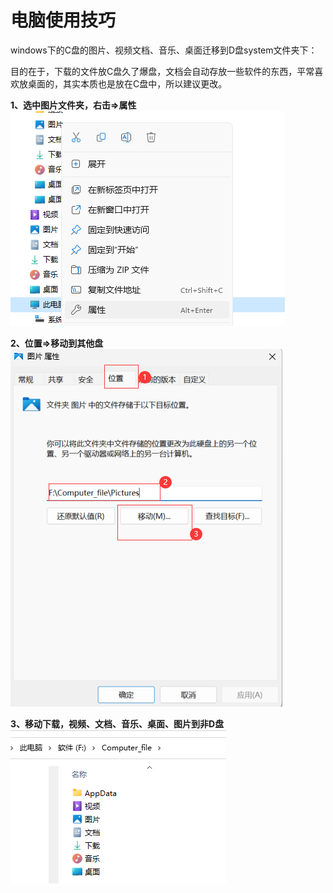 # 电脑使用技巧
windows下的C盘的图片、视频文档、音乐、桌面迁移到D盘system文件夹下：  

目的在于，下载的文件放C盘久了爆盘，文档会自动存放一些软件的东西，平常喜欢放桌面的，其实本质也是放在C盘中，所以建议更改。

**1、选中图片文件夹，右击=>属性**
![Alt text](images/image10.png)

 **2、位置=>移动到其他盘**
![Alt text](images/image11.png)

**3、移动下载，视频、文档、音乐、桌面、图片到非D盘**
![Alt text](images/image12.png)
